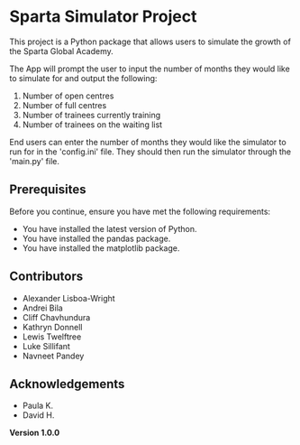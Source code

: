 # Sparta Simulator Project

This project is a Python package that allows users to simulate the growth of the Sparta Global Academy.<br>

The App will prompt the user to input the number of months they would like to simulate for and output the following:<br>

<ol>
<li>Number of open centres </li> 
<li>Number of full centres </li> 
<li>Number of trainees currently training </li> 
<li>Number of trainees on the waiting list </li> 
</ol>

End users can enter the number of months they would like the simulator to run for in the 'config.ini' file. They should then run the simulator through the 'main.py' file.


## Prerequisites

Before you continue, ensure you have met the following requirements:

- You have installed the latest version of Python.
- You have installed the pandas package.
- You have installed the matplotlib package.

## Contributors

<ul>
<li>Alexander Lisboa-Wright </li> 
<li>Andrei Bila  </li> 
<li>Cliff Chavhundura  </li>
<li>Kathryn Donnell </li>
<li>Lewis Twelftree </li>
<li>Luke Sillifant </li>
<li>Navneet Pandey </li>
</ul>

## Acknowledgements

<ul>
<li>Paula K.</li>
<li>David H.</li>
</ul>

**Version 1.0.0**


